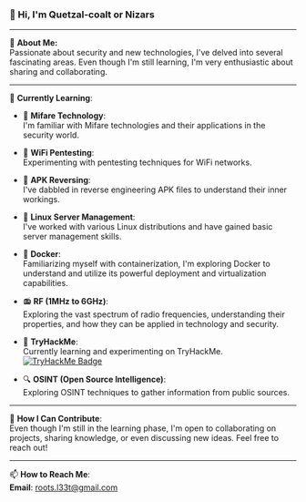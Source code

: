 ### 👋 Hi, I'm Quetzal-coalt or Nizars

---

🔭 **About Me:**  
Passionate about security and new technologies, I've delved into several fascinating areas. Even though I'm still learning, I'm very enthusiastic about sharing and collaborating.

---

🌱 **Currently Learning**:

- 🔐 **Mifare Technology**:  
  I'm familiar with Mifare technologies and their applications in the security world.

- 📡 **WiFi Pentesting**:  
  Experimenting with pentesting techniques for WiFi networks.

- 📱 **APK Reversing**:  
  I've dabbled in reverse engineering APK files to understand their inner workings.

- 🐧 **Linux Server Management**:  
  I've worked with various Linux distributions and have gained basic server management skills.

- 🐳 **Docker**:  
  Familiarizing myself with containerization, I'm exploring Docker to understand and utilize its powerful deployment and virtualization capabilities.

- 📻 **RF (1MHz to 6GHz)**:  
  Exploring the vast spectrum of radio frequencies, understanding their properties, and how they can be applied in technology and security.

- 🎯 **TryHackMe**:  
  Currently learning and experimenting on TryHackMe.  
  [![TryHackMe Badge](https://tryhackme-badges.s3.amazonaws.com/Nizars.png)](https://tryhackme.com/p/Nizars)


- 🔍 **OSINT (Open Source Intelligence)**:  
  Exploring OSINT techniques to gather information from public sources.

---

🤔 **How I Can Contribute**:  
Even though I'm still in the learning phase, I'm open to collaborating on projects, sharing knowledge, or even discussing new ideas. Feel free to reach out!

---

📫 **How to Reach Me**:  
**Email**: [roots.l33t@gmail.com](mailto:roots.l33t@gmail.com)

